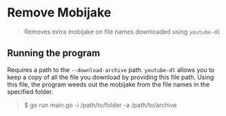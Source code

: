 # Remove Mobijake

> Removes extra mobijake on file names downloaded using `youtube-dl`

## Running the program

Requires a path to the `--download-archive` path. `youtube-dl` allows you to keep a copy of all the file you download by providing this file path. Using this file, the program weeds out the mobijake from the file names in the specified folder.

> $ go run main.go -i /path/to/folder -a /path/to/archive